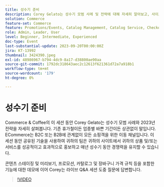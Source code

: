 ```yaml
---
title: 성수기 준비
description: Corey Gelato는 성수기 모범 사례 및 전략에 대해 자세히 알아보고, 사이트에서 상품 및/또는 서비스를 성공적이고 효과적으로 홍보하고 성수기 동안 매년 언제든지 경쟁력을 유지하는 방법을 알아봅니다. 콘텐츠 스테이징 및 미리보기, 프로모션, 카탈로그 및 장바구니 가격 규칙 등을 포함한 기능에 대한 데모에 이어 Corey는 라이브 Q&A 세션 도중 질문에 답변합니다.
solution: Commerce
feature-set: Commerce
feature: Promotions/Events, Catalog Management, Catalog Service, Checkout, Best Practices, Price Rules
role: Admin, Leader, User
level: Beginner, Intermediate, Experienced
doc-type: Event
last-substantial-update: 2023-09-20T00:00:00Z
jira: KT-13992
thumbnail: 3424390.jpeg
exl-id: 48986967-b794-4dc9-8a17-d38800ae90aa
source-git-commit: 1792dc318643aec2c12613f621361d72a7a918b1
workflow-type: tm+mt
source-wordcount: '179'
ht-degree: 0%

---
```


# 성수기 준비

Commerce &amp; Coffee의 이 세션 동안 Corey Gelato는 성수기 모범 사례와 2023년 전략을 자세히 살펴봅니다. 기존 휴가철이든 업종별 바쁜 기간이든 상관없이 말입니다. ECommerce는 B2C 또는 B2B에 관계없이 모든 쇼핑객을 위한 이동 채널입니다. 이 세션 동안 공유된 기술을 사용하여 귀하의 팀은 귀하의 사이트에서 귀하의 상품 및/또는 서비스를 성공적이고 효과적으로 홍보하고 매년 성수기 동안 경쟁력을 유지할 수 있습니다.

콘텐츠 스테이징 및 미리보기, 프로모션, 카탈로그 및 장바구니 가격 규칙 등을 포함한 기능에 대한 데모에 이어 Corey는 라이브 Q&amp;A 세션 도중 질문에 답변합니다.

>[!VIDEO](https://video.tv.adobe.com/v/3424390/?learn=on)
